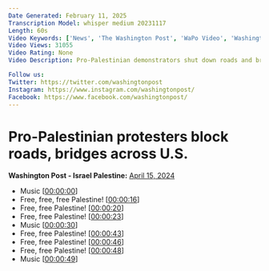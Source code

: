 ```yaml
---
Date Generated: February 11, 2025
Transcription Model: whisper medium 20231117
Length: 60s
Video Keywords: ['News', 'The Washington Post', 'WaPo Video', 'Washington Post Video', 'Washington Post YouTube', 'a:national', 'chicago', 'gaza', 'israel', 'israel-gaza war', 'new york', 'palestine', 'protest', 's:National', 'san francisco', 't:Vertical', 'u.s.']
Video Views: 31055
Video Rating: None
Video Description: Pro-Palestinian demonstrators shut down roads and bridges across the United States on April 15, calling for a cease-fire in the Gaza Strip. Read more: https://wapo.st/3W17u9E. Subscribe to The Washington Post on YouTube: https://wapo.st/2QOdcqK

Follow us:
Twitter: https://twitter.com/washingtonpost
Instagram: https://www.instagram.com/washingtonpost/
Facebook: https://www.facebook.com/washingtonpost/
---
```


# Pro-Palestinian protesters block roads, bridges across U.S.
**Washington Post - Israel Palestine:** [April 15, 2024](https://www.youtube.com/watch?v=pM1gJ_nXMyY)
*  Music [[00:00:00](https://www.youtube.com/watch?v=pM1gJ_nXMyY&t=0.0s)]
*  Free, free, free Palestine! [[00:00:16](https://www.youtube.com/watch?v=pM1gJ_nXMyY&t=16.0s)]
*  Free, free Palestine! [[00:00:20](https://www.youtube.com/watch?v=pM1gJ_nXMyY&t=20.0s)]
*  Free, free Palestine! [[00:00:23](https://www.youtube.com/watch?v=pM1gJ_nXMyY&t=23.0s)]
*  Music [[00:00:30](https://www.youtube.com/watch?v=pM1gJ_nXMyY&t=30.0s)]
*  Free, free Palestine! [[00:00:43](https://www.youtube.com/watch?v=pM1gJ_nXMyY&t=43.0s)]
*  Free, free Palestine! [[00:00:46](https://www.youtube.com/watch?v=pM1gJ_nXMyY&t=46.0s)]
*  Free, free Palestine! [[00:00:48](https://www.youtube.com/watch?v=pM1gJ_nXMyY&t=48.0s)]
*  Music [[00:00:49](https://www.youtube.com/watch?v=pM1gJ_nXMyY&t=49.0s)]
